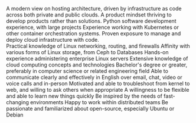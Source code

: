 A modern view on hosting architecture, driven by infrastructure as code across both private and public clouds.
A product mindset thriving to develop products rather than solutions.
Python software development experience, with large projects
Experience working with Kubernetes or other container orchestration systems.
Proven exposure to manage and deploy cloud infrastructure with code.  
Practical knowledge of Linux networking, routing, and firewalls
Affinity with various forms of Linux storage, from Ceph to Databases
Hands-on experience administering enterprise Linux servers
Extensive knowledge of cloud computing concepts and technologies
Bachelor's degree or greater, preferably in computer science or related engineering field
Able to communicate clearly and effectively in English over email, chat, video or voice calls and in-person
Motivated and able to troubleshoot from kernel to web, and willing to ask others when appropriate
A willingness to be flexible and able to learn new things quickly
Be inspired by the needs of fast-changing environments
Happy to work within distributed teams
Be passionate and familiarized about open-source, especially Ubuntu or Debian
